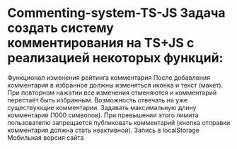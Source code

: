 # Commenting-system-TS-JS Задача создать систему комментирования  на TS+JS c реализацией некоторых функций:
Функционал изменения рейтинга комментария
 После добавления комментария в избранное должны изменяться иконка и текст (макет). При повторном нажатии все изменения отменяются и комментарий перестаёт быть избранным.
 Возможность отвечать на уже существующие комментарии.
 Задавать максимальную длину комментария (1000 символов). 
 При превышении этого лимита пользователю запрещается публиковать комментарий (кнопка отправки комментария должна стать неактивной).
 Запись в localStorage
 Мобильная версия сайта
